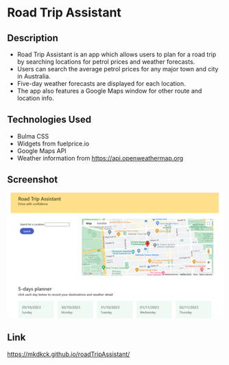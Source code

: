 # Road Trip Assistant
## Description
- Road Trip Assistant is an app which allows users to plan for a road trip by searching locations for petrol prices and weather forecasts.
- Users can search the average petrol prices for any major town and city in Australia.
- Five-day weather forecasts are displayed for each location.
- The app also features a Google Maps window for other route and location info.
## Technologies Used
- Bulma CSS
- Widgets from fuelprice.io
- Google Maps API
- Weather information from https://api.openweathermap.org
## Screenshot
![alt text](assets/images/road-trip-screenshot.png)
## Link
https://mkdkck.github.io/roadTripAssistant/
